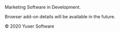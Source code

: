 <html>
 <head>
  <p> Marketing Software in Development. </p>
<p> Browser add-on details will be available in the future. </p>

<p> © 2020 Yuser Software </p>
</html>
